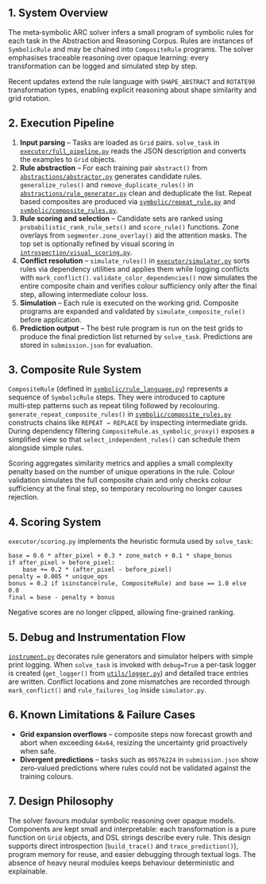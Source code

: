 ## 1. System Overview
The meta‑symbolic ARC solver infers a small program of symbolic rules for each task in the Abstraction and Reasoning Corpus.  Rules are instances of `SymbolicRule` and may be chained into `CompositeRule` programs.  The solver emphasises traceable reasoning over opaque learning: every transformation can be logged and simulated step by step.

Recent updates extend the rule language with `SHAPE_ABSTRACT` and `ROTATE90`
transformation types, enabling explicit reasoning about shape similarity and
grid rotation.

## 2. Execution Pipeline
1. **Input parsing** – Tasks are loaded as `Grid` pairs.  `solve_task` in [`executor/full_pipeline.py`](arc_solver/src/executor/full_pipeline.py) reads the JSON description and converts the examples to `Grid` objects.
2. **Rule abstraction** – For each training pair `abstract()` from [`abstractions/abstractor.py`](arc_solver/src/abstractions/abstractor.py) generates candidate rules.  `generalize_rules()` and `remove_duplicate_rules()` in [`abstractions/rule_generator.py`](arc_solver/src/abstractions/rule_generator.py) clean and deduplicate the list.  Repeat based composites are produced via [`symbolic/repeat_rule.py`](arc_solver/src/symbolic/repeat_rule.py) and [`symbolic/composite_rules.py`](arc_solver/src/symbolic/composite_rules.py).
3. **Rule scoring and selection** – Candidate sets are ranked using `probabilistic_rank_rule_sets()` and `score_rule()` functions.  Zone overlays from `segmenter.zone_overlay()` aid the attention masks.  The top set is optionally refined by visual scoring in [`introspection/visual_scoring.py`](arc_solver/src/introspection/visual_scoring.py).
4. **Conflict resolution** – `simulate_rules()` in [`executor/simulator.py`](arc_solver/src/executor/simulator.py) sorts rules via dependency utilities and applies them while logging conflicts with `mark_conflict()`.  `validate_color_dependencies()` now simulates the entire composite chain and verifies colour sufficiency only after the final step, allowing intermediate colour loss.
5. **Simulation** – Each rule is executed on the working grid.  Composite programs are expanded and validated by `simulate_composite_rule()` before application.
6. **Prediction output** – The best rule program is run on the test grids to produce the final prediction list returned by `solve_task`.  Predictions are stored in `submission.json` for evaluation.

## 3. Composite Rule System
`CompositeRule` (defined in [`symbolic/rule_language.py`](arc_solver/src/symbolic/rule_language.py)) represents a sequence of `SymbolicRule` steps.  They were introduced to capture multi‑step patterns such as repeat tiling followed by recolouring.  `generate_repeat_composite_rules()` in [`symbolic/composite_rules.py`](arc_solver/src/symbolic/composite_rules.py) constructs chains like `REPEAT → REPLACE` by inspecting intermediate grids.  During dependency filtering `CompositeRule.as_symbolic_proxy()` exposes a simplified view so that `select_independent_rules()` can schedule them alongside simple rules.

Scoring aggregates similarity metrics and applies a small complexity penalty based on the number of unique operations in the rule.  Colour validation simulates the full composite chain and only checks colour sufficiency at the final step, so temporary recolouring no longer causes rejection.

## 4. Scoring System
`executor/scoring.py` implements the heuristic formula used by `solve_task`:
```
base = 0.6 * after_pixel + 0.3 * zone_match + 0.1 * shape_bonus
if after_pixel > before_pixel:
    base += 0.2 * (after_pixel - before_pixel)
penalty = 0.005 * unique_ops
bonus = 0.2 if isinstance(rule, CompositeRule) and base == 1.0 else 0.0
final = base - penalty + bonus
```
Negative scores are no longer clipped, allowing fine-grained ranking.

## 5. Debug and Instrumentation Flow
[`instrument.py`](instrument.py) decorates rule generators and simulator helpers with simple print logging.  When `solve_task` is invoked with `debug=True` a per‑task logger is created (`get_logger()` from [`utils/logger.py`](arc_solver/src/utils/logger.py)) and detailed trace entries are written.  Conflict locations and zone mismatches are recorded through `mark_conflict()` and `rule_failures_log` inside `simulator.py`.

## 6. Known Limitations & Failure Cases
* **Grid expansion overflows** – composite steps now forecast growth and abort when exceeding `64x64`, resizing the uncertainty grid proactively when safe.
* **Divergent predictions** – tasks such as `00576224` in `submission.json` show zero‑valued predictions where rules could not be validated against the training colours.

## 7. Design Philosophy
The solver favours modular symbolic reasoning over opaque models.  Components are kept small and interpretable: each transformation is a pure function on `Grid` objects, and DSL strings describe every rule.  This design supports direct introspection (`build_trace()` and `trace_prediction()`), program memory for reuse, and easier debugging through textual logs.  The absence of heavy neural modules keeps behaviour deterministic and explainable.
